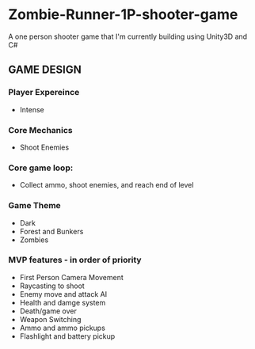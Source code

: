 # Zombie-Runner-1P-shooter-game
A one person shooter game that I'm currently building using Unity3D and C#

## GAME DESIGN

### Player Expereince
- Intense

### Core Mechanics
- Shoot Enemies

### Core game loop:
- Collect ammo, shoot enemies, and reach end of level

### Game Theme 
- Dark
- Forest and Bunkers
- Zombies

### MVP features - in order of priority
- First Person Camera Movement
- Raycasting to shoot
- Enemy move and attack AI
- Health and damge system
- Death/game over
- Weapon Switching 
- Ammo and ammo pickups
- Flashlight and battery pickup
